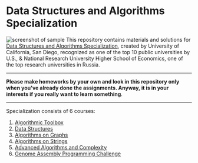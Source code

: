 # Data Structures and Algorithms Specialization
![screenshot of sample](http://images.staff.am/upload/a/7/c/f/a7cfc700.png)
This repository contains materials and solutions for [Data Structures and Algorithms Specialization](https://www.coursera.org/specializations/data-structures-algorithms), created by University of California, San Diego, recognized as one of the top 10 public universities by U.S., & National Research University Higher School of Economics, one of the top research
universities in Russia.
*** 
**Please make homeworks by your own and look in this repository only when you've already done the assignments. Anyway, it is in your interests if you really want to learn something**.
*** 
Specialization consists of 6 courses:
1. [Algorithmic Toolbox](https://github.com/MLunov/Data-Structures-and-Algorithms-Specialization-San-Diego-HSE/tree/master/1-6%20Algorithmic%20Toolbox)
2. [Data Structures]()
3. [Algorithms on Graphs]()
4. [Algorithms on Strings]()
5. [Advanced Algorithms and Complexity]()
6. [Genome Assembly Programming Challenge]()
